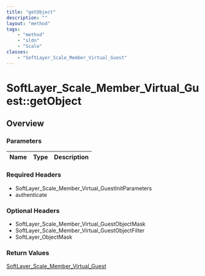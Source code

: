 ```yaml
---
title: "getObject"
description: ""
layout: "method"
tags:
    - "method"
    - "sldn"
    - "Scale"
classes:
    - "SoftLayer_Scale_Member_Virtual_Guest"
---
```

# SoftLayer_Scale_Member_Virtual_Guest::getObject
## Overview 


### Parameters 
|Name | Type | Description |
| --- | --- | --- |


### Required Headers
* SoftLayer_Scale_Member_Virtual_GuestInitParameters
* authenticate

### Optional Headers
* SoftLayer_Scale_Member_Virtual_GuestObjectMask
* SoftLayer_Scale_Member_Virtual_GuestObjectFilter
* SoftLayer_ObjectMask

### Return Values
<a href='/reference/datatypes/SoftLayer_Scale_Member_Virtual_Guest'>SoftLayer_Scale_Member_Virtual_Guest </a>

